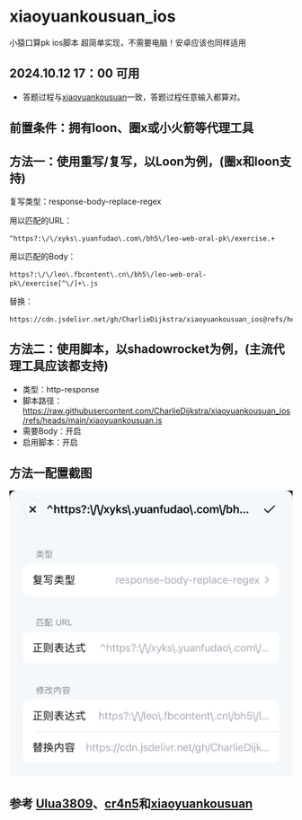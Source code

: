 # xiaoyuankousuan_ios
小猿口算pk ios脚本 超简单实现，不需要电脑！安卓应该也同样适用
## 2024.10.12 17：00 可用
- 答题过程与[xiaoyuankousuan](https://github.com/wyp010428/xiaoyuankousuan)一致，答题过程任意输入都算对。
## 前置条件：拥有loon、圈x或小火箭等代理工具
## 方法一：使用重写/复写，以Loon为例，(圈x和loon支持)
复写类型：response-body-replace-regex

用以匹配的URL：
```
^https?:\/\/xyks\.yuanfudao\.com\/bh5\/leo-web-oral-pk\/exercise.+
```
用以匹配的Body：
```
https?:\/\/leo\.fbcontent\.cn\/bh5\/leo-web-oral-pk\/exercise[^\/]+\.js
```
替换：
```
https://cdn.jsdelivr.net/gh/CharlieDijkstra/xiaoyuankousuan_ios@refs/heads/main/exercise_iphone.js
```
## 方法二：使用脚本，以shadowrocket为例，(主流代理工具应该都支持)
- 类型：http-response
- 脚本路径：https://raw.githubusercontent.com/CharlieDijkstra/xiaoyuankousuan_ios/refs/heads/main/xiaoyuankousuan.js
- 需要Body：开启
- 启用脚本：开启
  
## 方法一配置截图
 ![屏幕截图](https://github.com/CharlieDijkstra/xiaoyuankousuan_ios/blob/main/%E5%B1%8F%E5%B9%95%E6%88%AA%E5%9B%BEloon.jpg?raw=true)

## 参考 [Ulua3809](https://github.com/ulua3809)、[cr4n5](https://github.com/cr4n5/XiaoYuanKouSuan)和[xiaoyuankousuan](https://github.com/wyp010428/xiaoyuankousuan) 
